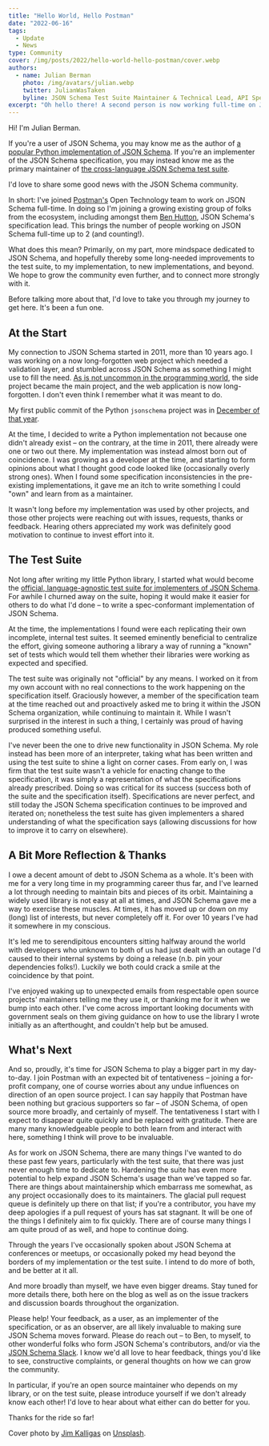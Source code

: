 ```yaml
---
title: "Hello World, Hello Postman"
date: "2022-06-16"
tags:
  - Update
  - News
type: Community
cover: /img/posts/2022/hello-world-hello-postman/cover.webp
authors:
  - name: Julian Berman
    photo: /img/avatars/julian.webp
    twitter: JulianWasTaken
    byline: JSON Schema Test Suite Maintainer & Technical Lead, API Specifications @Postman
excerpt: "Oh hello there! A second person is now working full-time on JSON Schema."
---
```


Hi! I'm Julian Berman.

If you're a user of JSON Schema, you may know me as the author of [a popular Python implementation of JSON Schema](https://github.com/python-jsonschema/jsonschema). If you're an implementer of the JSON Schema specification, you may instead know me as the primary maintainer of [the cross-language JSON Schema test suite](https://github.com/json-schema-org/JSON-Schema-Test-Suite).

I'd love to share some good news with the JSON Schema community.

In short: I've joined [Postman's](https://www.postman.com/) Open Technology team to work on JSON Schema full-time. In doing so I'm joining a growing existing group of folks from the ecosystem, including amongst them [Ben Hutton](https://twitter.com/relequestual), JSON Schema's specification lead. This brings the number of people working on JSON Schema full-time up to 2 (and counting!).

What does this mean? Primarily, on my part, more mindspace dedicated to JSON Schema, and hopefully thereby some long-needed improvements to the test suite, to my implementation, to new implementations, and beyond. We hope to grow the community even further, and to connect more strongly with it.

Before talking more about that, I'd love to take you through my journey to get here. It's been a fun one.

## At the Start

My connection to JSON Schema started in 2011, more than 10 years ago. I was working on a now long-forgotten web project which needed a validation layer, and stumbled across JSON Schema as something I might use to fill the need. [As is not uncommon in the programming world](https://codewithoutrules.com/2016/09/09/side-projects/), the side project became the main project, and the web application is now long-forgotten. I don't even think I remember what it was meant to do.

My first public commit of the Python `jsonschema` project was in [December of that year](https://github.com/python-jsonschema/jsonschema/commit/2c25dc77051fbdb10b7e5552f317edb72bb6bcc4).

At the time, I decided to write a Python implementation not because one didn't already exist – on the contrary, at the time in 2011, there already were one or two out there. My implementation was instead almost born out of coincidence. I was growing as a developer at the time, and starting to form opinions about what I thought good code looked like (occasionally overly strong ones). When I found some specification inconsistencies in the pre-existing implementations, it gave me an itch to write something I could "own" and learn from as a maintainer.

It wasn't long before my implementation was used by other projects, and those other projects were reaching out with issues, requests, thanks or feedback.
Hearing others appreciated my work was definitely good motivation to continue to invest effort into it.

## The Test Suite

Not long after writing my little Python library, I started what would become the [official, language-agnostic test suite for implementers of JSON Schema](https://github.com/json-schema-org/JSON-Schema-Test-Suite). For awhile I churned away on the suite, hoping it would make it easier for others to do what I'd done – to write a spec-conformant implementation of JSON Schema.

At the time, the implementations I found were each replicating their own incomplete, internal test suites. It seemed eminently beneficial to centralize the effort, giving someone authoring a library a way of running a "known" set of tests which would tell them whether their libraries were working as expected and specified.

The test suite was originally not "official" by any means. I worked on it from my own account with no real connections to the work happening on the specification itself. Graciously however, a member of the specification team at the time reached out and proactively asked me to bring it within the JSON Schema organization, while continuing to maintain it. While I wasn't surprised in the interest in such a thing, I certainly was proud of having produced something useful.

I've never been the one to drive new functionality in JSON Schema. My role instead has been more of an interpreter, taking what has been written and using the test suite to shine a light on corner cases. From early on, I was firm that the test suite wasn't a vehicle for enacting change to the specification, it was simply a representation of what the specifications already prescribed. Doing so was critical for its success (success both of the suite and the specification itself). Specifications are never perfect, and still today the JSON Schema specification continues to be improved and iterated on; nonetheless the test suite has given implementers a shared understanding of what the specification says (allowing discussions for how to improve it to carry on elsewhere).

## A Bit More Reflection & Thanks

I owe a decent amount of debt to JSON Schema as a whole. It's been with me for a very long time in my programming career thus far, and I've learned a lot through needing to maintain bits and pieces of its orbit. Maintaining a widely used library is not easy at all at times, and JSON Schema gave me a way to exercise these muscles. At times, it has moved up or down on my (long) list of interests, but never completely off it. For over 10 years I've had it somewhere in my conscious.

It's led me to serendipitous encounters sitting halfway around the world with developers who unknown to both of us had just dealt with an outage I'd caused to their internal systems by doing a release (n.b. pin your dependencies folks!). Luckily we both could crack a smile at the coincidence by that point.

I've enjoyed waking up to unexpected emails from respectable open source projects' maintainers telling me they use it, or thanking me for it when we bump into each other. I've come across important looking documents with government seals on them giving guidance on how to use the library I wrote initially as an afterthought, and couldn't help but be amused.

## What's Next

And so, proudly, it's time for JSON Schema to play a bigger part in my day-to-day. I join Postman with an expected bit of tentativeness – joining a for-profit company, one of course worries about any undue influences on direction of an open source project. I can say happily that Postman have been nothing but gracious supporters so far – of JSON Schema, of open source more broadly, and certainly of myself. The tentativeness I start with I expect to disappear quite quickly and be replaced with gratitude. There are many many knowledgeable people to both learn from and interact with here, something I think will prove to be invaluable.

As for work on JSON Schema, there are many things I've wanted to do these past few years, particularly with the test suite, that there was just never enough time to dedicate to. Hardening the suite has even more potential to help expand JSON Schema's usage than we've tapped so far. There are things about maintainership which embarrass me somewhat, as any project occasionally does to its maintainers. The glacial pull request queue is definitely up there on that list; if you're a contributor, you have my deep apologies if a pull request of yours has sat stagnant. It will be one of the things I definitely aim to fix quickly. There are of course many things I am quite proud of as well, and hope to continue doing.

Through the years I've occasionally spoken about JSON Schema at conferences or meetups, or occasionally poked my head beyond the borders of my implementation or the test suite. I intend to do more of both, and be better at it all.

And more broadly than myself, we have even bigger dreams. Stay tuned for more details there, both here on the blog as well as on the issue trackers and discussion boards throughout the organization.

Please help! Your feedback, as a user, as an implementer of the specification, or as an observer, are all likely invaluable to making sure JSON Schema moves forward. Please do reach out – to Ben, to myself, to other wonderful folks who form JSON Schema's contributors, and/or via the [JSON Schema Slack](https://json-schema.org/slack). I know we'd all love to hear feedback, things you'd like to see, constructive complaints, or general thoughts on how we can grow the community.

In particular, if you're an open source maintainer who depends on my library, or on the test suite, please introduce yourself if we don't already know each other! I'd love to hear about what either can do better for you.

Thanks for the ride so far!

Cover photo by <a href="https://unsplash.com/@jimkalligas?utm_source=unsplash&utm_medium=referral&utm_content=creditCopyText">Jim Kalligas</a> on <a href="https://unsplash.com/?utm_source=unsplash&utm_medium=referral&utm_content=creditCopyText">Unsplash</a>.
